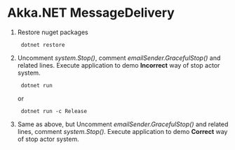 # Akka.NET MessageDelivery # 

1. Restore nuget packages

        dotnet restore

2. Uncomment *system.Stop()*, comment *emailSender.GracefulStop()* and related lines. Execute application to demo **Incorrect** way of stop actor system.

        dotnet run 

    or

        dotnet run -c Release

3. Same as above, but Uncomment *emailSender.GracefulStop()* and related lines, comment *system.Stop()*. Execute application to demo **Correct** way of stop actor system.